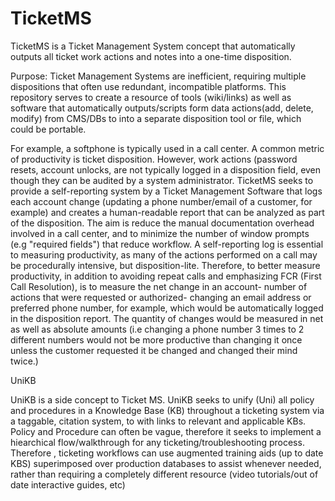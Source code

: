 # TicketMS
TicketMS is a Ticket Management System concept that automatically outputs all ticket work actions and notes into a one-time disposition. 

Purpose: Ticket Management Systems are inefficient, requiring multiple dispositions that often use redundant, incompatible platforms. This repository serves to create a resource of tools (wiki/links) as well as software that automatically outputs/scripts form data actions(add, delete, modify) from CMS/DBs to into a separate disposition tool or file, which could be portable. 


For example, a softphone is typically used in a call center. A common metric of productivity is ticket disposition. However, work actions (password resets, account unlocks, are not typically logged in a disposition field, even though they can be audited by a system administrator. TicketMS seeks to provide a self-reporting system by a Ticket Management Software that logs each account change (updating a phone number/email of a customer, for example) and creates a human-readable report that can be analyzed as part of the disposition. The aim is reduce the manual documentation overhead involved in a call center, and to minimize the number of window prompts (e.g "required fields") that reduce workflow. A self-reporting log is essential to measuring productivity, as many of the actions performed on a call may be procedurally intensive, but disposition-lite. Therefore, to better measure productivity, in addition to avoiding repeat calls and emphasizing FCR (First Call Resolution), is to measure the net change in an account- number of actions that were requested or authorized- changing an email address or preferred phone number, for example, which would be automatically logged in the disposition report. The quantity of changes would be measured in net as well as absolute amounts (i.e changing a phone number 3 times to 2 different numbers would not be more productive than changing it once unless the customer requested it be changed and changed their mind twice.)


UniKB

UniKB is a side concept to Ticket MS. UniKB seeks to unify (Uni) all policy and procedures in a Knowledge Base (KB) throughout a ticketing system via a taggable, citation system, to with links to relevant and applicable KBs. Policy and Procedure can often be vague, therefore it seeks to implement a hiearchical flow/walkthrough for any ticketing/troubleshooting process. Therefore , ticketing workflows can use augmented training aids (up to date KBS) superimposed over production databases to assist whenever needed, rather than requiring a completely different resource (video tutorials/out of date interactive guides, etc) 
